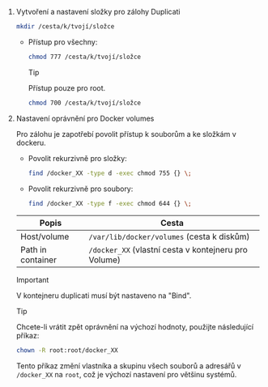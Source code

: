 1. Vytvoření a nastavení složky pro zálohy Duplicati

    ```bash
    mkdir /cesta/k/tvojí/složce
    ```

   - Přístup pro všechny:

        ```bash
        chmod 777 /cesta/k/tvojí/složce
        ```

        >[!TIP]
        > Přístup pouze pro root.
        > 
        > ```bash
        > chmod 700 /cesta/k/tvojí/složce
        > ```

2. Nastavení oprávnění pro Docker volumes

    Pro zálohu je zapotřebí povolit přístup k souborům a ke složkám v dockeru.

    - Povolit rekurzivně pro složky:

        ```bash
        find /docker_XX -type d -exec chmod 755 {} \;
        ```
  
    - Povolit rekurzivně pro soubory:

        ```bash
        find /docker_XX -type f -exec chmod 644 {} \;
        ```

    | Popis             | Cesta                                                |
    |-------------------|------------------------------------------------------|
    | Host/volume       | `/var/lib/docker/volumes` (cesta k diskům)           |
    | Path in container | `/docker_XX` (vlastní cesta v kontejneru pro Volume) |

    > [!IMPORTANT]
    > V kontejneru duplicati musí být nastaveno na "Bind".
    
    
    > [!TIP]
    > Chcete-li vrátit zpět oprávnění na výchozí hodnoty, použijte následující příkaz:
    >
    > ```bash
    > chown -R root:root/docker_XX
    > ```
    >
    > Tento příkaz změní vlastníka a skupinu všech souborů a adresářů v `/docker_XX` na `root`, což je výchozí nastavení pro
    > většinu systémů.